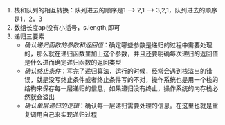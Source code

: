 1. 栈和队列的相互转换：队列进去的顺序是1 --> 2,1 --> 3,2,1，队列进去的顺序是1，2，3
2. 数组长度api没有小括号，s.length;即可
3. 递归三要素
   - *确认递归函数的参数和返回值*：确定哪些参数是递归的过程中需要处理的，那么就在递归函数里加上这个参数，并且还要明确每次递归的返回值是什么进而确定递归函数的返回类型
   - *确认终止条件*：写完了递归算法，运行的时候，经常会遇到栈溢出的错误，就是没写终止条件或者终止条件写的不对，操作系统也是用一个栈的结构来保存每一层递归的信息，如果递归没有终止，操作系统的内存栈必然就会溢出
   - *确认单层递归的逻辑*：确认每一层递归需要处理的信息。在这里也就是重复调用自己来实现递归过程